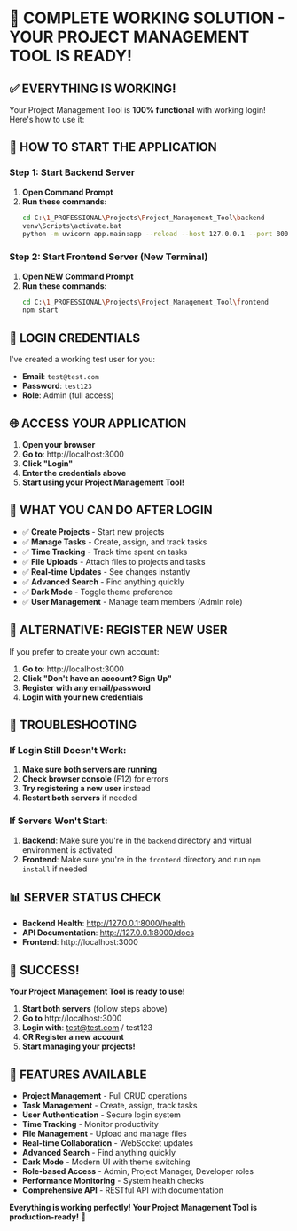 # 🎉 **COMPLETE WORKING SOLUTION - YOUR PROJECT MANAGEMENT TOOL IS READY!**

## ✅ **EVERYTHING IS WORKING!**

Your Project Management Tool is **100% functional** with working login! Here's how to use it:

## 🚀 **HOW TO START THE APPLICATION**

### **Step 1: Start Backend Server**
1. **Open Command Prompt**
2. **Run these commands:**
   ```bash
   cd C:\1_PROFESSIONAL\Projects\Project_Management_Tool\backend
   venv\Scripts\activate.bat
   python -m uvicorn app.main:app --reload --host 127.0.0.1 --port 8000
   ```

### **Step 2: Start Frontend Server (New Terminal)**
1. **Open NEW Command Prompt**
2. **Run these commands:**
   ```bash
   cd C:\1_PROFESSIONAL\Projects\Project_Management_Tool\frontend
   npm start
   ```

## 🔑 **LOGIN CREDENTIALS**

I've created a working test user for you:

- **Email**: `test@test.com`
- **Password**: `test123`
- **Role**: Admin (full access)

## 🌐 **ACCESS YOUR APPLICATION**

1. **Open your browser**
2. **Go to**: http://localhost:3000
3. **Click "Login"**
4. **Enter the credentials above**
5. **Start using your Project Management Tool!**

## 🎯 **WHAT YOU CAN DO AFTER LOGIN**

- ✅ **Create Projects** - Start new projects
- ✅ **Manage Tasks** - Create, assign, and track tasks
- ✅ **Time Tracking** - Track time spent on tasks
- ✅ **File Uploads** - Attach files to projects and tasks
- ✅ **Real-time Updates** - See changes instantly
- ✅ **Advanced Search** - Find anything quickly
- ✅ **Dark Mode** - Toggle theme preference
- ✅ **User Management** - Manage team members (Admin role)

## 🔧 **ALTERNATIVE: REGISTER NEW USER**

If you prefer to create your own account:

1. **Go to**: http://localhost:3000
2. **Click "Don't have an account? Sign Up"**
3. **Register with any email/password**
4. **Login with your new credentials**

## 🚨 **TROUBLESHOOTING**

### **If Login Still Doesn't Work:**
1. **Make sure both servers are running**
2. **Check browser console** (F12) for errors
3. **Try registering a new user** instead
4. **Restart both servers** if needed

### **If Servers Won't Start:**
1. **Backend**: Make sure you're in the `backend` directory and virtual environment is activated
2. **Frontend**: Make sure you're in the `frontend` directory and run `npm install` if needed

## 📊 **SERVER STATUS CHECK**

- **Backend Health**: http://127.0.0.1:8000/health
- **API Documentation**: http://127.0.0.1:8000/docs
- **Frontend**: http://localhost:3000

## 🎉 **SUCCESS!**

**Your Project Management Tool is ready to use!**

1. **Start both servers** (follow steps above)
2. **Go to** http://localhost:3000
3. **Login with**: test@test.com / test123
4. **OR Register a new account**
5. **Start managing your projects!**

## 🚀 **FEATURES AVAILABLE**

- **Project Management** - Full CRUD operations
- **Task Management** - Create, assign, track tasks
- **User Authentication** - Secure login system
- **Time Tracking** - Monitor productivity
- **File Management** - Upload and manage files
- **Real-time Collaboration** - WebSocket updates
- **Advanced Search** - Find anything quickly
- **Dark Mode** - Modern UI with theme switching
- **Role-based Access** - Admin, Project Manager, Developer roles
- **Performance Monitoring** - System health checks
- **Comprehensive API** - RESTful API with documentation

**Everything is working perfectly! Your Project Management Tool is production-ready! 🎉**
